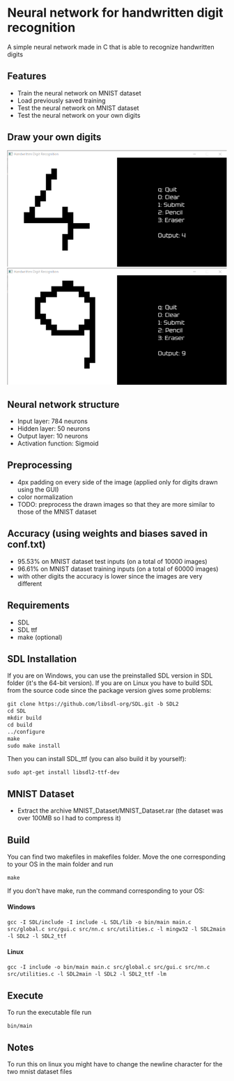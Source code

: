 # Neural network for handwritten digit recognition
A simple neural network made in C that is able to recognize handwritten digits

## Features
- Train the neural network on MNIST dataset
- Load previously saved training
- Test the neural network on MNIST dataset
- Test the neural network on your own digits 

## Draw your own digits
![img](sample_images/img4.png)
![img](sample_images/img9.png)

## Neural network structure
- Input layer: 784 neurons
- Hidden layer: 50 neurons
- Output layer: 10 neurons
- Activation function: Sigmoid

## Preprocessing 
- 4px padding on every side of the image (applied only for digits drawn using the GUI)
- color normalization
- TODO: preprocess the drawn images so that they are more similar to those of the MNIST dataset

## Accuracy (using weights and biases saved in conf.txt)
- 95.53% on MNIST dataset test inputs (on a total of 10000 images)
- 96.61% on MNIST dataset training inputs (on a total of 60000 images)
- with other digits the accuracy is lower since the images are very different

## Requirements  
- SDL
- SDL ttf
- make (optional)

## SDL Installation
If you are on Windows, you can use the preinstalled SDL version in SDL folder (it's the 64-bit version).
If you are on Linux you have to build SDL from the source code since the package version gives some problems:

```
git clone https://github.com/libsdl-org/SDL.git -b SDL2
cd SDL
mkdir build
cd build
../configure
make
sudo make install
```
Then you can install SDL_ttf (you can also build it by yourself):
```
sudo apt-get install libsdl2-ttf-dev
```

## MNIST Dataset
- Extract the archive MNIST_Dataset/MNIST_Dataset.rar (the dataset was over 100MB so I had to compress it)

## Build
You can find two makefiles in makefiles folder. Move the one corresponding to your OS in the main folder and run 
```
make
```  
If you don't have make, run the command corresponding to your OS:  
#### Windows
```
gcc -I SDL/include -I include -L SDL/lib -o bin/main main.c src/global.c src/gui.c src/nn.c src/utilities.c -l mingw32 -l SDL2main -l SDL2 -l SDL2_ttf
```
#### Linux
```
gcc -I include -o bin/main main.c src/global.c src/gui.c src/nn.c src/utilities.c -l SDL2main -l SDL2 -l SDL2_ttf -lm

```

## Execute
To run the executable file run 
```
bin/main
```

## Notes
To run this on linux you might have to change the newline character for the two mnist dataset files